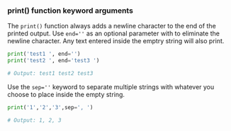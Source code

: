 ### print() function keyword arguments

The `print()` function always adds a newline character to the end of the printed output. Use `end=''` as an optional parameter with to eliminate the newline character. Any text entered inside the emptry string will also print.

```py
print('test1 ', end='')
print('test2 ', end='test3 ')

# Output: test1 test2 test3
```
Use the `sep=''` keyword to separate multiple strings with whatever you choose to place inside the empty string.

```py
print('1','2','3',sep=', ')

# Output: 1, 2, 3
```
